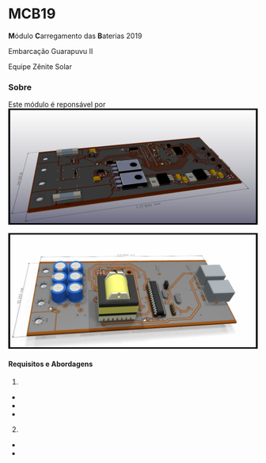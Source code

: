 # MCB19

**M**ódulo **C**arregamento das **B**aterias 2019 

Embarcação Guarapuvu II

Equipe Zênite Solar



### Sobre

Este módulo é reponsável por 
![](hardware/IMG/3DDOWN.png?raw=true)

![](hardware/IMG/3DUP.png?raw=true)



#### Requisitos e Abordagens

1. 

   - 

   - 

   - 

     

2. 

   - 

   - 

